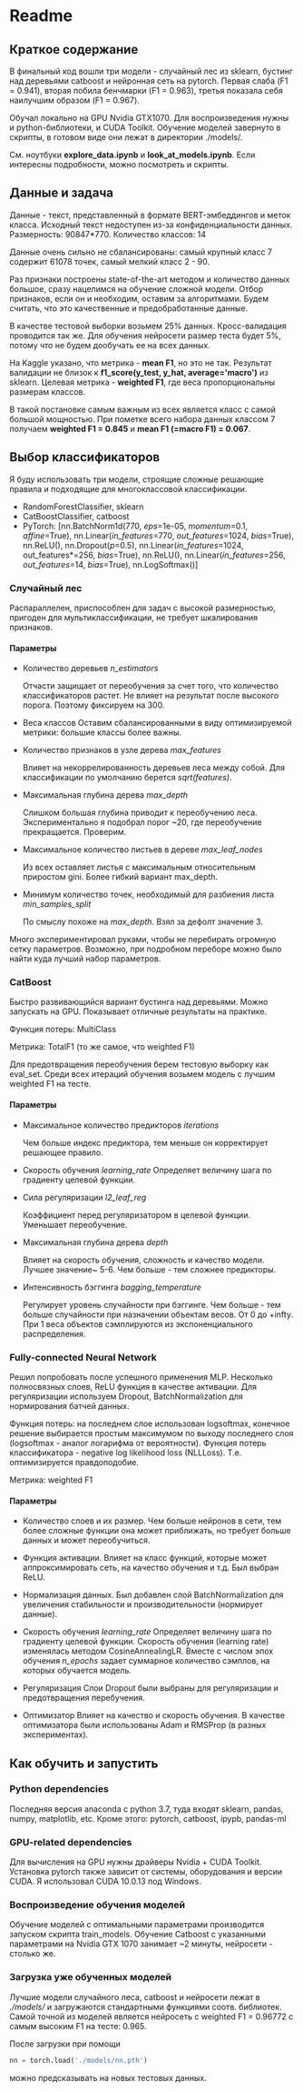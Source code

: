 # Readme

## Краткое содержание

В финальный код вошли три модели - случайный лес из sklearn, бустинг над деревьями catboost и нейронная сеть на pytorch. Первая слаба (F1 = 0.941), вторая побила бенчмарки (F1 = 0.963), третья показала себя наилучшим образом (F1 = 0.967).

Обучал локально на GPU Nvidia GTX1070. Для воспроизведения нужны и python-библиотеки, и CUDA Toolkit. Обучение моделей завернуто в скрипты, в готовом виде они лежат в директории ./models/.

См. ноутбуки **explore_data.ipynb** и **look_at_models.ipynb**. Если интересны подробности, можно посмотреть и скрипты.

## Данные и задача

Данные - текст, представленный в формате BERT-эмбеддингов и меток класса. Исходный текст недоступен из-за конфиденциальности данных. Размерность: 90847*770. Количество классов: 14

Данные очень сильно не сбалансированы: самый крупный класс 7 содержит 61078 точек, самый мелкий класс 2 - 90.

Раз признаки построены state-of-the-art методом и количество данных большое, сразу нацелимся на обучение сложной модели. Отбор признаков, если он и необходим, оставим за алгоритмами. Будем считать, что это качественные и предобработанные данные.

В качестве тестовой выборки возьмем 25% данных. Кросс-валидация проводится так же. Для обучения нейросети размер теста будет 5%, потому что не будем дообучать ее на всех данных.

На Kaggle указано, что метрика - **mean F1**, но это не так. Результат валидации не близок к **f1_score(y_test, y_hat, average='macro')** из sklearn. Целевая метрика - **weighted F1**, где веса пропорциональны размерам классов.

В такой постановке самым важным из всех является класс с самой большой мощностью. При пометке всего набора данных классом 7 получаем **weighted F1 = 0.845** и **mean F1 (=macro F1) = 0.067**.

## Выбор классификаторов

Я буду использовать три модели, строящие сложные решающие правила и подходящие для многоклассовой классификации.

* RandomForestClassifier, sklearn
* CatBoostClassifier, catboost
* PyTorch: [nn.BatchNorm1d(770, *eps*=1e-05, *momentum*=0.1, *affine*=True),    nn.Linear(*in_features*=770, *out_features*=1024, *bias*=True),    nn.ReLU(),    nn.Dropout(*p*=0.5),    nn.Linear(*in_features*=1024, out_features*=256, *bias*=True),    nn.ReLU(),    nn.Linear(*in_features*=256, *out_features*=14, *bias*=True),     nn.LogSoftmax()]


### Случайный лес

Распараллелен, приспособлен для задач с высокой размерностью, пригоден для мультиклассификации, не требует шкалирования признаков.

#### Параметры

* Количество деревьев *n_estimators*

  Отчасти защищает от переобучения за счет того, что количество классификаторов растет. Не влияет на результат после высокого порога. Поэтому фиксируем на 300.

* Веса классов
  Оставим сбалансированными в виду оптимизируемой метрики: большие классы более важны.

* Количество признаков в узле дерева *max_features*

  Влияет на некоррелированность деревьев леса между собой. Для классификации по умолчанию берется *sqrt(features)*.

* Максимальная глубина дерева *max_depth*

  Слишком большая глубина приводит к переобучению леса. Экспериментально я подобрал порог ~20, где переобучение прекращается. Проверим.

* Максимальное количество листьев в дереве *max_leaf_nodes*

  Из всех оставляет листья с максимальным относительным приростом gini. Более гибкий вариант max_depth.

* Минимум количество точек, необходимый для разбиения листа *min_samples_split*

  По смыслу похоже на *max_depth*. Взял за дефолт значение 3.

Много экспериментировал руками, чтобы не перебирать огромную сетку параметров. Возможно, при подробном переборе можно было найти куда лучший набор параметров.

### CatBoost
Быстро развивающийся вариант бустинга над деревьями. Можно запускать на GPU. Показывает отличные результаты на практике.

Функция потерь: MultiClass

Метрика: TotalF1 (то же самое, что weighted F1)

Для предотвращения переобучения берем тестовую выборку как eval_set. Среди всех итераций обучения возьмем модель с лучшим weighted F1 на тесте.

#### Параметры

* Максимальное количество предикторов *iterations*

  Чем больше индекс предиктора, тем меньше он корректирует решающее правило.

* Скорость обучения *learning_rate*
  Определяет величину шага по градиенту целевой функции.

* Сила регуляризации *l2_leaf_reg*

  Коэффициент перед регуляризатором в целевой функции. Уменьшает переобучение.

* Максимальная глубина дерева *depth*

  Влияет на скорость обучения, сложность и качество модели. Лучшее значение~ 5-6. Чем больше - тем сложнее предикторы.

* Интенсивность бэггинга *bagging_temperature*

  Регулирует уровень случайности при бэггинге. Чем больше - тем больше случайности при назначении объектам весов. От 0 до +infty. При 1 веса объектов сэмплируются из экспоненциального распределения.

### Fully-connected Neural Network
Решил попробовать после успешного применения MLP. Несколько полносвязных слоев, ReLU функция в качестве активации. Для регуляризации используем Dropout, BatchNormalization для нормирования батчей данных. 

Функция потерь: на последнем слое использован logsoftmax, конечное решение выбирается простым максимумом по выходу последнего слоя (logsoftmax - аналог логарифма от вероятности). Функция потерь классификатора - negative log likelihood loss (NLLLoss). Т.е. оптимизируется правдоподобие.

Метрика: weighted F1

#### Параметры

* Количество слоев и их размер.
  Чем больше нейронов в сети, тем более сложные функции она может приближать, но требует больше данных и может переобучиться.

* Функция активации.
  Влияет на класс функций, которые может аппроксимировать сеть, на качество обучения и т.д. Был выбран ReLU.

* Нормализация данных.
  Был добавлен слой BatchNormalization для увеличения стабильности и производительности (нормирует данные).

* Скорость обучения *learning_rate*
  Определяет величину шага по градиенту целевой функции. Скорость обучения (learning rate) изменялась методом CosineAnnealingLR. Вместе с числом эпох обучения *n_epochs* задает суммарное количество сэмплов, на которых обучается модель.

* Регуляризация
  Слои Dropout были выбраны для регуляризации и предотвращения перебучения. 

* Оптимизатор
  Влияет на качество и скорость обучения. В качестве оптимизатора были использованы Adam и RMSProp (в разных экспериментах).

## Как обучить и запустить

### Python dependencies

Последняя версия anaconda с python 3.7, туда входят sklearn, pandas, numpy, matplotlib, etc. Кроме этого: pytorch, catboost, ipypb, pandas-ml

### GPU-related dependencies

Для вычисления на GPU нужны драйверы Nvidia + CUDA Toolkit. Установка pytorch также зависит от системы, оборудования и версии CUDA. Я использовал CUDA 10.0.13 под Windows.

### Воспроизведение обучения моделей

Обучение моделей с оптимальными параметрами производится запуском скрипта train_models. Обучение Catboost с указанными параметрами на Nvidia GTX 1070 занимает ~2 минуты, нейросети - столько же.

### Загрузка уже обученных моделей

Лучшие модели случайного леса, catboost и нейросети лежат в *./models/* и загружаются стандартными функциями соотв. библиотек. Самой точной из моделей является нейросеть c weighted F1 = 0.96772 с самым высоким F1 на тесте: 0.965. 

После загрузки при помощи 
```python
nn = torch.load('./models/nn.pth') 
```
можно предсказывать на новых тестовых данных.